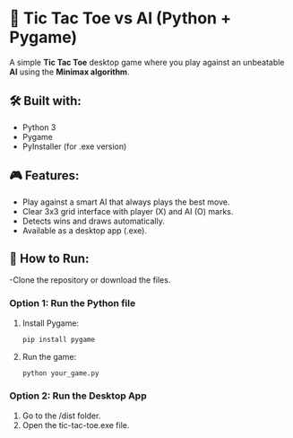 # 🎯 Tic Tac Toe vs AI (Python + Pygame)

A simple **Tic Tac Toe** desktop game where you play against an unbeatable **AI** using the **Minimax algorithm**.

## 🛠 Built with:
- Python 3
- Pygame
- PyInstaller (for .exe version)

## 🎮 Features:
- Play against a smart AI that always plays the best move.
- Clear 3x3 grid interface with player (X) and AI (O) marks.
- Detects wins and draws automatically.
- Available as a desktop app (.exe).

## 🚀 How to Run:

-Clone the repository or download the files.

### Option 1: Run the Python file
1. Install Pygame:
   ```bash
   pip install pygame
   ```
2. Run the game:
   ```bash
   python your_game.py
   ```
### Option 2: Run the Desktop App
1. Go to the /dist folder.
2. Open the tic-tac-toe.exe file.
